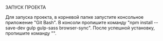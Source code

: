 ЗАПУСК ПРОЕКТА

Для запуска проекта, в корневой папке запустите консольное приложение "Git Bash".
В консоли пропишите команду "npm install --save-dev gulp gulp-sass browser-sync".
После успешной установку, пропишите команду "".     
